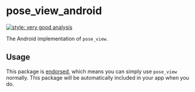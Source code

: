 # pose_view_android

[![style: very good analysis][very_good_analysis_badge]][very_good_analysis_link]

The Android implementation of `pose_view`.

## Usage

This package is [endorsed][endorsed_link], which means you can simply use `pose_view`
normally. This package will be automatically included in your app when you do.

[endorsed_link]: https://flutter.dev/docs/development/packages-and-plugins/developing-packages#endorsed-federated-plugin
[very_good_analysis_badge]: https://img.shields.io/badge/style-very_good_analysis-B22C89.svg
[very_good_analysis_link]: https://pub.dev/packages/very_good_analysis